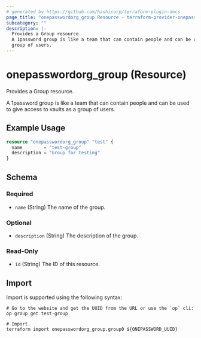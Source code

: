 ```yaml
---
# generated by https://github.com/hashicorp/terraform-plugin-docs
page_title: "onepasswordorg_group Resource - terraform-provider-onepasswordorg"
subcategory: ""
description: |-
  Provides a Group resource.
  A 1password group is like a team that can contain people and can be used to give access to vaults as a
  group of users.
---
```


# onepasswordorg_group (Resource)

Provides a Group resource.

A 1password group is like a team that can contain people and can be used to give access to vaults as a
group of users.

## Example Usage

```terraform
resource "onepasswordorg_group" "test" {
  name        = "test-group"
  description = "Group for testing"
}
```

<!-- schema generated by tfplugindocs -->
## Schema

### Required

- `name` (String) The name of the group.

### Optional

- `description` (String) The description of the group.

### Read-Only

- `id` (String) The ID of this resource.

## Import

Import is supported using the following syntax:

```shell
# Go to the website and get the UUID from the URL or use the `op` cli:
op group get test-group

# Import.
terraform import onepasswordorg_group.group0 ${ONEPASSWORD_UUID}
```

